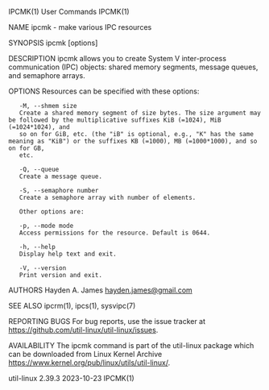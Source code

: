 IPCMK(1)								 User Commands								      IPCMK(1)

NAME
       ipcmk - make various IPC resources

SYNOPSIS
       ipcmk [options]

DESCRIPTION
       ipcmk allows you to create System V inter-process communication (IPC) objects: shared memory segments, message queues, and semaphore arrays.

OPTIONS
       Resources can be specified with these options:

       -M, --shmem size
	   Create a shared memory segment of size bytes. The size argument may be followed by the multiplicative suffixes KiB (=1024), MiB (=1024*1024), and
	   so on for GiB, etc. (the "iB" is optional, e.g., "K" has the same meaning as "KiB") or the suffixes KB (=1000), MB (=1000*1000), and so on for GB,
	   etc.

       -Q, --queue
	   Create a message queue.

       -S, --semaphore number
	   Create a semaphore array with number of elements.

       Other options are:

       -p, --mode mode
	   Access permissions for the resource. Default is 0644.

       -h, --help
	   Display help text and exit.

       -V, --version
	   Print version and exit.

AUTHORS
       Hayden A. James <hayden.james@gmail.com>

SEE ALSO
       ipcrm(1), ipcs(1), sysvipc(7)

REPORTING BUGS
       For bug reports, use the issue tracker at https://github.com/util-linux/util-linux/issues.

AVAILABILITY
       The ipcmk command is part of the util-linux package which can be downloaded from Linux Kernel Archive
       <https://www.kernel.org/pub/linux/utils/util-linux/>.

util-linux 2.39.3							  2023-10-23								      IPCMK(1)
